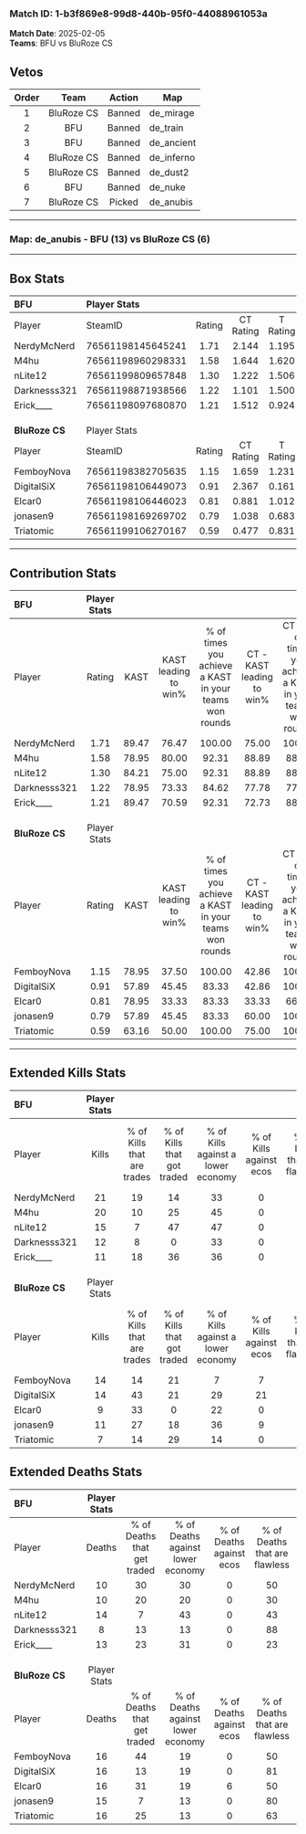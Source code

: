 ### Match ID: 1-b3f869e8-99d8-440b-95f0-44088961053a  
**Match Date**: 2025-02-05  
**Teams**: BFU vs BluRoze CS  

## Vetos  

| Order | Team | Action | Map |
| :---: | :--: | :----: | --- |
| 1 | BluRoze CS | Banned | de_mirage |
| 2 | BFU | Banned | de_train |
| 3 | BFU | Banned | de_ancient |
| 4 | BluRoze CS | Banned | de_inferno |
| 5 | BluRoze CS | Banned | de_dust2 |
| 6 | BFU | Banned | de_nuke |
| 7 | BluRoze CS | Picked | de_anubis |

---  

### **Map**: de_anubis - BFU (13) vs BluRoze CS (6)  
---  

## Box Stats  

| **BFU**        | Player Stats      |        |           |          |       |      |       |         |        |      |     |
| :- | :- | :-: | :-: | :-: | :-: | :-: | :-: | :-: | :-: | :-: | :-: |
| Player         | SteamID           | Rating | CT Rating | T Rating | KAST  | ADR  | Kills | Assists | Deaths | K/D  | HS% |
| NerdyMcNerd    | 76561198145645241 |  1.71  |   2.144   |  1.195   | 89.47 | 92.0 |  21   |    5    |   10   | 2.10 | 23  |
| M4hu           | 76561198960298331 |  1.58  |   1.644   |  1.620   | 78.95 | 91.7 |  20   |    3    |   10   | 2.00 | 30  |
| nLite12        | 76561199809657848 |  1.30  |   1.222   |  1.506   | 84.21 | 92.4 |  15   |    7    |   14   | 1.07 | 53  |
| Darknesss321   | 76561198871938566 |  1.22  |   1.101   |  1.500   | 78.95 | 76.5 |  12   |    3    |   8    | 1.50 | 25  |
| Erick____      | 76561198097680870 |  1.21  |   1.512   |  0.924   | 89.47 | 89.9 |  11   |   14    |   13   | 0.85 | 36  |
|                |                   |        |           |          |       |      |       |         |        |      |     |
|                |                   |        |           |          |       |      |       |         |        |      |     |
|                |                   |        |           |          |       |      |       |         |        |      |     |
| **BluRoze CS** | Player Stats      |        |           |          |       |      |       |         |        |      |     |
| Player         | SteamID           | Rating | CT Rating | T Rating | KAST  | ADR  | Kills | Assists | Deaths | K/D  | HS% |
| FemboyNova     | 76561198382705635 |  1.15  |   1.659   |  1.231   | 78.95 | 88.5 |  14   |    8    |   16   | 0.88 | 28  |
| DigitalSiX     | 76561198106449073 |  0.91  |   2.367   |  0.161   | 57.89 | 67.7 |  14   |    4    |   16   | 0.88 | 50  |
| Elcar0         | 76561198106446023 |  0.81  |   0.881   |  1.012   | 78.95 | 58.2 |   9   |    5    |   16   | 0.56 | 55  |
| jonasen9       | 76561198169269702 |  0.79  |   1.038   |  0.683   | 57.89 | 66.0 |  11   |    2    |   15   | 0.73 | 54  |
| Triatomic      | 76561199106270167 |  0.59  |   0.477   |  0.831   | 63.16 | 56.4 |   7   |    3    |   16   | 0.44 | 42  |
---  

## Contribution Stats  

| **BFU**        | Player Stats |       |                      |                                                        |                           |                                                             |                          |                                                            |
| :- | :-: | :-: | :-: | :-: | :-: | :-: | :-: | :-: |
| Player         |    Rating    | KAST  | KAST leading to win% | % of times you achieve a KAST in your teams won rounds | CT - KAST leading to win% | CT - % of times you achieve a KAST in your teams won rounds | T - KAST leading to win% | T - % of times you achieve a KAST in your teams won rounds |
| NerdyMcNerd    |     1.71     | 89.47 |        76.47         |                         100.00                         |           75.00           |                           100.00                            |          80.00           |                           100.00                           |
| M4hu           |     1.58     | 78.95 |        80.00         |                         92.31                          |           88.89           |                            88.89                            |          66.67           |                           100.00                           |
| nLite12        |     1.30     | 84.21 |        75.00         |                         92.31                          |           88.89           |                            88.89                            |          57.14           |                           100.00                           |
| Darknesss321   |     1.22     | 78.95 |        73.33         |                         84.62                          |           77.78           |                            77.78                            |          66.67           |                           100.00                           |
| Erick____      |     1.21     | 89.47 |        70.59         |                         92.31                          |           72.73           |                            88.89                            |          66.67           |                           100.00                           |
|                |              |       |                      |                                                        |                           |                                                             |                          |                                                            |
|                |              |       |                      |                                                        |                           |                                                             |                          |                                                            |
|                |              |       |                      |                                                        |                           |                                                             |                          |                                                            |
| **BluRoze CS** | Player Stats |       |                      |                                                        |                           |                                                             |                          |                                                            |
| Player         |    Rating    | KAST  | KAST leading to win% | % of times you achieve a KAST in your teams won rounds | CT - KAST leading to win% | CT - % of times you achieve a KAST in your teams won rounds | T - KAST leading to win% | T - % of times you achieve a KAST in your teams won rounds |
| FemboyNova     |     1.15     | 78.95 |        37.50         |                         100.00                         |           42.86           |                           100.00                            |          33.33           |                           100.00                           |
| DigitalSiX     |     0.91     | 57.89 |        45.45         |                         83.33                          |           42.86           |                           100.00                            |          50.00           |                           66.67                            |
| Elcar0         |     0.81     | 78.95 |        33.33         |                         83.33                          |           33.33           |                            66.67                            |          33.33           |                           100.00                           |
| jonasen9       |     0.79     | 57.89 |        45.45         |                         83.33                          |           60.00           |                           100.00                            |          33.33           |                           66.67                            |
| Triatomic      |     0.59     | 63.16 |        50.00         |                         100.00                         |           75.00           |                           100.00                            |          37.50           |                           100.00                           |
---  

## Extended Kills Stats  

| **BFU**        | Player Stats |                            |                            |                                    |                         |                              |                                 |                                       |                    |           |
| :- | :-: | :-: | :-: | :-: | :-: | :-: | :-: | :-: | :-: | :-: |
| Player         |    Kills     | % of Kills that are trades | % of Kills that got traded | % of Kills against a lower economy | % of Kills against ecos | % of Kills that are flawless | % of Kills that are close duels | % of Kills that are assisted by flash | Pistol Round Kills | AWP Kills |
| NerdyMcNerd    |      21      |             19             |             14             |                 33                 |            0            |              52              |                0                |                   0                   |         2          |     0     |
| M4hu           |      20      |             10             |             25             |                 45                 |            0            |              70              |                5                |                   0                   |         2          |     0     |
| nLite12        |      15      |             7              |             47             |                 47                 |            0            |              47              |               13                |                   0                   |         2          |     0     |
| Darknesss321   |      12      |             8              |             0              |                 33                 |            0            |              83              |                0                |                   0                   |         2          |    10     |
| Erick____      |      11      |             18             |             36             |                 36                 |            0            |              82              |                0                |                   0                   |         1          |     0     |
|                |              |                            |                            |                                    |                         |                              |                                 |                                       |                    |           |
|                |              |                            |                            |                                    |                         |                              |                                 |                                       |                    |           |
|                |              |                            |                            |                                    |                         |                              |                                 |                                       |                    |           |
| **BluRoze CS** | Player Stats |                            |                            |                                    |                         |                              |                                 |                                       |                    |           |
| Player         |    Kills     | % of Kills that are trades | % of Kills that got traded | % of Kills against a lower economy | % of Kills against ecos | % of Kills that are flawless | % of Kills that are close duels | % of Kills that are assisted by flash | Pistol Round Kills | AWP Kills |
| FemboyNova     |      14      |             14             |             21             |                 7                  |            7            |              50              |                0                |                  14                   |         1          |     0     |
| DigitalSiX     |      14      |             43             |             21             |                 29                 |           21            |              57              |                0                |                   0                   |         4          |     0     |
| Elcar0         |      9       |             33             |             0              |                 22                 |            0            |              11              |               22                |                   0                   |         0          |     0     |
| jonasen9       |      11      |             27             |             18             |                 36                 |            9            |              45              |                0                |                   0                   |         1          |     4     |
| Triatomic      |      7       |             14             |             29             |                 14                 |            0            |              43              |               29                |                   0                   |         2          |     0     |
## Extended Deaths Stats  

| **BFU**        | Player Stats |                             |                                   |                          |                               |                            |                           |               |
| :- | :-: | :-: | :-: | :-: | :-: | :-: | :-: | :-: |
| Player         |    Deaths    | % of Deaths that get traded | % of Deaths against lower economy | % of Deaths against ecos | % of Deaths that are flawless | % of Deaths that are close | % of Deaths while blinded | Deaths to AWP |
| NerdyMcNerd    |      10      |             30              |                30                 |            0             |              50               |             10             |            10             |       0       |
| M4hu           |      10      |             20              |                20                 |            0             |              30               |             0              |            10             |       0       |
| nLite12        |      14      |              7              |                43                 |            0             |              43               |             14             |             0             |       1       |
| Darknesss321   |      8       |             13              |                13                 |            0             |              88               |             13             |             0             |       3       |
| Erick____      |      13      |             23              |                31                 |            0             |              23               |             0              |             0             |       0       |
|                |              |                             |                                   |                          |                               |                            |                           |               |
|                |              |                             |                                   |                          |                               |                            |                           |               |
|                |              |                             |                                   |                          |                               |                            |                           |               |
| **BluRoze CS** | Player Stats |                             |                                   |                          |                               |                            |                           |               |
| Player         |    Deaths    | % of Deaths that get traded | % of Deaths against lower economy | % of Deaths against ecos | % of Deaths that are flawless | % of Deaths that are close | % of Deaths while blinded | Deaths to AWP |
| FemboyNova     |      16      |             44              |                19                 |            0             |              50               |             19             |             0             |       0       |
| DigitalSiX     |      16      |             13              |                19                 |            0             |              81               |             0              |             0             |       5       |
| Elcar0         |      16      |             31              |                19                 |            6             |              50               |             0              |             0             |       0       |
| jonasen9       |      15      |              7              |                13                 |            0             |              80               |             0              |             0             |       3       |
| Triatomic      |      16      |             25              |                13                 |            0             |              63               |             0              |             0             |       2       |

